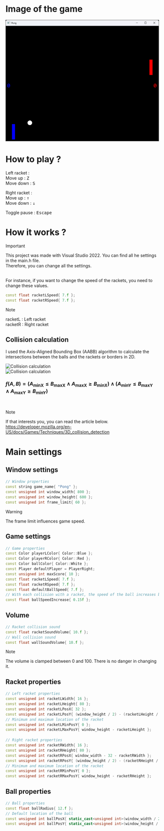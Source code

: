 # Image of the game

![Image of the game](image.png "Image of the game")

# How to play ?
Left racket :\
Move up : <kbd>Z</kbd>\
Move down : <kbd>S</kbd>

Right racket :\
Move up : <kbd>&uarr;</kbd>\
Move down : <kbd>&darr;</kbd>

Toggle pause : <kbd>Escape</kbd>

# How it works ?
> [!IMPORTANT]
> This project was made with Visual Studio 2022.
> You can find all he settings in the main.h file.\
> Therefore, you can change all the settings.

<br/>
For instance, if you want to change the speed of the rackets, you need to change these values.

```cpp
const float racketLSpeed{ 7.f };
const float racketRSpeed{ 7.f };
```

> [!NOTE]
> racketL : Left racket\
> racketR : Right racket


## Collision calculation
I used the Axis-Aligned Bounding Box (AABB) algorithm to calculate the intersections between the balls and the rackets or borders in 2D.

![Collision calculation](https://developer.mozilla.org/en-US/docs/Games/Techniques/3D_collision_detection/screen_shot_2015-10-16_at_15.11.21.png "Collision calculation")\
![Collision calculation](https://developer.mozilla.org/en-US/docs/Games/Techniques/3D_collision_detection/aabb_test.png "Collision calculation")
### $f(A,B) = (A_{\text{minX}} \leq B_{\text{maxX}} \land A_{\text{maxX}} \geq B_{\text{minX}}) \land (A_{\text{minY}} \leq B_{\text{maxY}} \land A_{\text{maxY}} \geq B_{\text{minY}})$

<br/>

> [!NOTE]
> If that interests you, you can read the article below.\
> https://developer.mozilla.org/en-US/docs/Games/Techniques/3D_collision_detection

# Main settings

## Window settings

```cpp
// Window properties
const string game_name{ "Pong" };
const unsigned int window_width{ 800 };
const unsigned int window_height{ 600 };
const unsigned int frame_limit{ 60 };
```

> [!WARNING]  
> The frame limit influences game speed.

## Game settings

```cpp
// Game properties
const Color playerLColor{ Color::Blue };
const Color playerRColor{ Color::Red };
const Color ballColor{ Color::White };
const Player defaultPlayer = PlayerRight;
const unsigned int maxScore{ 10 };
const float racketLSpeed{ 7.f };
const float racketRSpeed{ 7.f };
const float defaultBallSpeed{ 7.f };
// With each collision with a racket, the speed of the ball increases by this value
const float ballSpeedIncrease{ 0.15f };
```

## Volume
```cpp
// Racket collision sound
const float racketSoundVolume{ 10.f };
// Wall collision sound
const float wallSoundVolume{ 10.f };
```

> [!NOTE]
> The volume is clamped between 0 and 100. There is no danger in changing it.

## Racket properties
```cpp
// Left racket properties
const unsigned int racketLWidth{ 16 };
const unsigned int racketLHeight{ 80 };
const unsigned int racketLPosX{ 32 };
const unsigned int racketLPosY{ (window_height / 2) - (racketLHeight / 2) };
// Minimum and maximum location of the racket
const unsigned int racketLMinPosY{ 0 };
const unsigned int racketLMaxPosY{ window_height - racketLHeight };

// Right racket properties
const unsigned int racketRWidth{ 16 };
const unsigned int racketRHeight{ 80 };
const unsigned int racketRPosX{ window_width - 32 - racketRWidth };
const unsigned int racketRPosY{ (window_height / 2) - (racketRHeight / 2) };
// Minimum and maximum location of the racket
const unsigned int racketRMinPosY{ 0 };
const unsigned int racketRMaxPosY{ window_height - racketRHeight };
```

## Ball properties
```cpp
// Ball properties
const float ballRadius{ 12.f };
// Default location of the ball
const unsigned int ballPosX{ static_cast<unsigned int>(window_width / 2.f - ballRadius / 2.f) };
const unsigned int ballPosY{ static_cast<unsigned int>(window_height / 2.f - ballRadius) };
```
